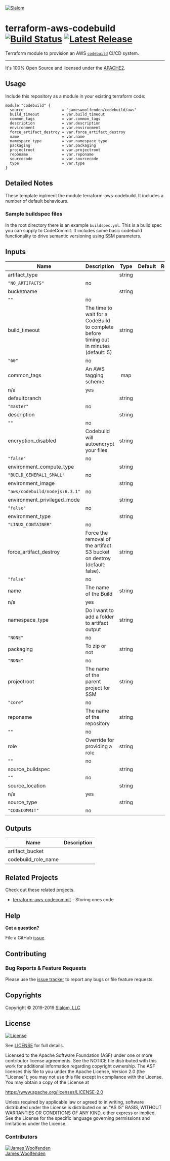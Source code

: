 [![Slalom][logo]](https://slalom.com)

# terraform-aws-codebuild [![Build Status](https://api.travis-ci.com/JamesWoolfenden/terraform-aws-codebuild.svg?branch=master)](https://travis-ci.com/JamesWoolfenden/terraform-aws-codebuild) [![Latest Release](https://img.shields.io/github/release/JamesWoolfenden/terraform-aws-codebuild.svg)](https://github.com/JamesWoolfenden/terraform-aws-codebuild/releases/latest)

Terraform module to provision an AWS [`codebuild`](https://aws.amazon.com/codebuild/) CI/CD system.

---

It's 100% Open Source and licensed under the [APACHE2](LICENSE).

## Usage

Include this repository as a module in your existing terraform code:

```hcl
module "codebuild" {
  source                 = "jameswoolfenden/codebuild/aws"
  build_timeout          = var.build_timeout
  common_tags            = var.common_tags
  description            = var.description
  environment            = var.environment
  force_artifact_destroy = var.force_artifact_destroy
  name                   = var.name
  namespace_type         = var.namespace_type
  packaging              = var.packaging
  projectroot            = var.projectroot
  reponame               = var.reponame
  sourcecode             = var.sourcecode
  type                   = var.type
}
```

## Detailed Notes

These template inplment the module terraform-aws-codebuild. It includes a number of default behaviours.

### Sample buildspec files

In the root directory there is an example `buildspec.yml`. This is a build spec you can supply to CodeCommit. It includes some basic codebuild functionality to drive semantic versioning using SSM parameters.

<!-- BEGINNING OF PRE-COMMIT-TERRAFORM DOCS HOOK -->
## Inputs

| Name | Description | Type | Default | Required |
|------|-------------|:----:|:-----:|:-----:|
| artifact\_type |  | string | `"NO_ARTIFACTS"` | no |
| bucketname |  | string | `""` | no |
| build\_timeout | The time to wait for a CodeBuild to complete before timing out in minutes (default: 5) | string | `"60"` | no |
| common\_tags | An AWS tagging scheme | map | n/a | yes |
| defaultbranch |  | string | `"master"` | no |
| description |  | string | `""` | no |
| encryption\_disabled | Codebuild will autoencrypt your files | string | `"false"` | no |
| environment\_compute\_type |  | string | `"BUILD_GENERAL1_SMALL"` | no |
| environment\_image |  | string | `"aws/codebuild/nodejs:6.3.1"` | no |
| environment\_privileged\_mode |  | string | `"false"` | no |
| environment\_type |  | string | `"LINUX_CONTAINER"` | no |
| force\_artifact\_destroy | Force the removal of the artifact S3 bucket on destroy (default: false). | string | `"false"` | no |
| name | The name of the Build | string | n/a | yes |
| namespace\_type | Do I want to add a folder to artifact output | string | `"NONE"` | no |
| packaging | To zip or not | string | `"NONE"` | no |
| projectroot | The name of the parent project for SSM | string | `"core"` | no |
| reponame | The name of the repository | string | `""` | no |
| role | Override for providing a role | string | `""` | no |
| source\_buildspec |  | string | `""` | no |
| source\_location |  | string | n/a | yes |
| source\_type |  | string | `"CODECOMMIT"` | no |

## Outputs

| Name | Description |
|------|-------------|
| artifact\_bucket |  |
| codebuild\_role\_name |  |

<!-- END OF PRE-COMMIT-TERRAFORM DOCS HOOK -->
## Related Projects

Check out these related projects.

- [terraform-aws-codecommit](https://github.com/jameswoolfenden/terraform-aws-codebuild) - Storing ones code

## Help

**Got a question?**

File a GitHub [issue](https://github.com/jameswoolfenden/terraform-aws-codebuild/issues).

## Contributing

### Bug Reports & Feature Requests

Please use the [issue tracker](https://github.com/jameswoolfenden/terraform-aws-codebuild/issues) to report any bugs or file feature requests.

## Copyrights

Copyright © 2019-2019 [Slalom, LLC](https://slalom.com)

## License

[![License](https://img.shields.io/badge/License-Apache%202.0-blue.svg)](https://opensource.org/licenses/Apache-2.0)

See [LICENSE](LICENSE) for full details.

Licensed to the Apache Software Foundation (ASF) under one
or more contributor license agreements.  See the NOTICE file
distributed with this work for additional information
regarding copyright ownership.  The ASF licenses this file
to you under the Apache License, Version 2.0 (the
"License"); you may not use this file except in compliance
with the License.  You may obtain a copy of the License at

<https://www.apache.org/licenses/LICENSE-2.0>

Unless required by applicable law or agreed to in writing,
software distributed under the License is distributed on an
"AS IS" BASIS, WITHOUT WARRANTIES OR CONDITIONS OF ANY
KIND, either express or implied.  See the License for the
specific language governing permissions and limitations
under the License.

### Contributors

  [![James Woolfenden][jameswoolfenden_avatar]][jameswoolfenden_homepage]<br/>[James Woolfenden][jameswoolfenden_homepage]

  [jameswoolfenden_homepage]: https://github.com/jameswoolfenden
  [jameswoolfenden_avatar]: https://github.com/jameswoolfenden.png?size=150

[logo]: https://gist.githubusercontent.com/JamesWoolfenden/5c457434351e9fe732ca22b78fdd7d5e/raw/15933294ae2b00f5dba6557d2be88f4b4da21201/slalom-logo.png
[website]: https://slalom.com
[github]: https://github.com/jameswoolfenden
[linkedin]: https://www.linkedin.com/company/slalom-consulting/
[twitter]: https://twitter.com/Slalom

[share_twitter]: https://twitter.com/intent/tweet/?text=terraform-aws-codebuild&url=https://github.com/jameswoolfenden/terraform-aws-codebuild
[share_linkedin]: https://www.linkedin.com/shareArticle?mini=true&title=terraform-aws-codebuild&url=https://github.com/jameswoolfenden/terraform-aws-codebuild
[share_reddit]: https://reddit.com/submit/?url=https://github.com/jameswoolfenden/terraform-aws-codebuild
[share_facebook]: https://facebook.com/sharer/sharer.php?u=https://github.com/jameswoolfenden/terraform-aws-codebuild
[share_email]: mailto:?subject=terraform-aws-codebuild&body=https://github.com/jameswoolfenden/terraform-aws-codebuild
